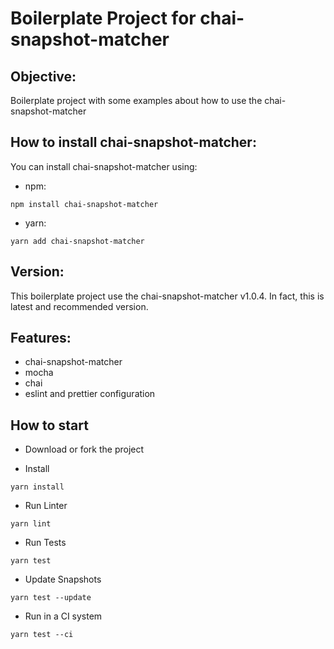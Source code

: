 # Boilerplate Project for chai-snapshot-matcher

## Objective:

Boilerplate project with some examples about how to use the chai-snapshot-matcher

## How to install chai-snapshot-matcher:

You can install chai-snapshot-matcher using:

- npm:

```
npm install chai-snapshot-matcher
```

- yarn:

```
yarn add chai-snapshot-matcher
```

## Version:

This boilerplate project use the chai-snapshot-matcher v1.0.4. In fact, this is latest and recommended version.

## Features:

- chai-snapshot-matcher
- mocha
- chai
- eslint and prettier configuration

## How to start

- Download or fork the project

- Install

```
yarn install
```

- Run Linter

```
yarn lint
```

- Run Tests

```
yarn test
```

- Update Snapshots

```
yarn test --update
```

- Run in a CI system

```
yarn test --ci
```
